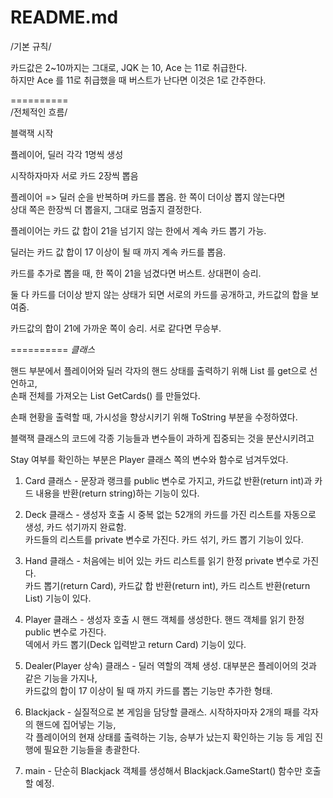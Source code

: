 # README.md

/기본 규칙/

카드값은 2~10까지는 그대로, JQK 는 10, Ace 는 11로 취급한다. </br>하지만 Ace 를 11로 취급했을 때 버스트가 난다면 이것은 1로 간주한다.

==========</br>
/전체적인 흐름/

블랙잭 시작

플레이어, 딜러 각각 1명씩 생성

시작하자마자 서로 카드 2장씩 뽑음

플레이어 => 딜러 순을 반복하며 카드를 뽑음. 한 쪽이 더이상 뽑지 않는다면 </br>상대 쪽은 한장씩 더 뽑을지, 그대로 멈출지 결정한다.

플레이어는 카드 값 합이 21을 넘기지 않는 한에서 계속 카드 뽑기 가능.

딜러는 카드 값 합이 17 이상이 될 때 까지 계속 카드를 뽑음.

카드를 추가로 뽑을 때, 한 쪽이 21을 넘겼다면 버스트. 상대편이 승리.

둘 다 카드를 더이상 받지 않는 상태가 되면 서로의 카드를 공개하고, 카드값의 합을 보여줌.

카드값의 합이 21에 가까운 쪽이 승리. 서로 같다면 무승부.

==========
*클래스*

핸드 부분에서 플레이어와 딜러 각자의 핸드 상태를 출력하기 위해 List<Card> 를 get으로 선언하고, </br>손패 전체를 가져오는 List<Card> GetCards() 를 만들었다.

손패 현황을 출력할 때, 가시성을 향상시키기 위해 ToString 부분을 수정하였다.

블랙잭 클래스의 코드에 각종 기능들과 변수들이 과하게 집중되는 것을 분산시키려고 

Stay 여부를 확인하는 부분은 Player 클래스 쪽의 변수와 함수로 넘겨두었다.

1. Card 클래스 - 문장과 랭크를 public 변수로 가지고, 
카드값 반환(return int)과 카드 내용을 반환(return string)하는 기능이 있다.

2. Deck 클래스 - 생성자 호출 시 중복 없는 52개의 카드를 가진 리스트를 자동으로 생성, 
카드 섞기까지 완료함.</br> 카드들의 리스트를 private 변수로 가진다. 
카드 섞기, 카드 뽑기 기능이 있다.

3. Hand 클래스 - 처음에는 비어 있는 카드 리스트를 읽기 한정 private 변수로 가진다.</br> 
카드 뽑기(return Card), 카드값 합 반환(return int), 카드 리스트 반환(return List<Card>) 
기능이 있다.

4. Player 클래스 - 생성자 호출 시 핸드 객체를 생성한다.
핸드 객체를 읽기 한정 public 변수로 가진다.</br> 
덱에서 카드 뽑기(Deck 입력받고 return Card) 기능이 있다.

5. Dealer(Player 상속) 클래스 - 딜러 역할의 객체 생성. 
대부분은 플레이어의 것과 같은 기능을 가지나,</br> 
카드값의 합이 17 이상이 될 때 까지 카드를 뽑는 기능만 추가한 형태.

6. Blackjack - 실질적으로 본 게임을 담당할 클래스. 시작하자마자 2개의 패를 
각자의 핸드에 집어넣는 기능,</br> 각 플레이어의 현재 상태를 출력하는 기능,
승부가 났는지 확인하는 기능 등 게임 진행에 필요한 기능들을 총괄한다.

7. main - 단순히 Blackjack 객체를 생성해서 Blackjack.GameStart() 함수만 호출할 예정.
